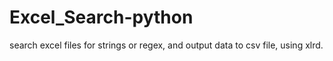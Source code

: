 # Excel_Search-python
search excel files for strings or regex, and output data to csv file, using xlrd.
